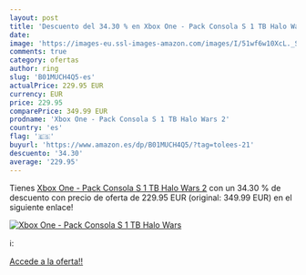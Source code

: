 ```yaml
---
layout: post
title: 'Descuento del 34.30 % en Xbox One - Pack Consola S 1 TB Halo Wars'
date: 
image: 'https://images-eu.ssl-images-amazon.com/images/I/51wf6w10XcL._SL200_.jpg'
comments: true
category: ofertas
author: ring
slug: 'B01MUCH4Q5-es'
actualPrice: 229.95 EUR
currency: EUR
price: 229.95
comparePrice: 349.99 EUR
prodname: 'Xbox One - Pack Consola S 1 TB Halo Wars 2'
country: 'es'
flag: '🇪🇸'
buyurl: 'https://www.amazon.es/dp/B01MUCH4Q5/?tag=tolees-21'
descuento: '34.30'
average: '229.95'
---
```


Tienes [Xbox One - Pack Consola S 1 TB Halo Wars 2](https://www.amazon.es/dp/B01MUCH4Q5/?tag=tolees-21) con un 34.30 % de descuento con precio de oferta de 229.95 EUR (original: 349.99 EUR) en el siguiente enlace!

[![Xbox One - Pack Consola S 1 TB Halo Wars](https://images-eu.ssl-images-amazon.com/images/I/51wf6w10XcL._SL200_.jpg)](https://www.amazon.es/dp/B01MUCH4Q5/?tag=tolees-21)

ℹ️:


[Accede a la oferta!!](https://www.amazon.es/dp/B01MUCH4Q5/?tag=tolees-21)
